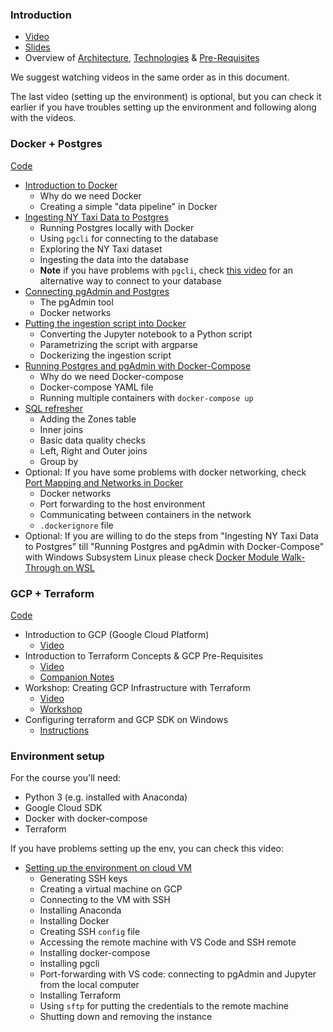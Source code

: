 ### Introduction

- [Video](https://www.youtube.com/watch?v=-zpVha7bw5A)
- [Slides](https://www.slideshare.net/AlexeyGrigorev/data-engineering-zoomcamp-introduction)
- Overview of [Architecture](https://github.com/DataTalksClub/data-engineering-zoomcamp#overview), [Technologies](https://github.com/DataTalksClub/data-engineering-zoomcamp#technologies) & [Pre-Requisites](https://github.com/DataTalksClub/data-engineering-zoomcamp#prerequisites)

We suggest watching videos in the same order as in this document.

The last video (setting up the environment) is optional, but you can check it earlier
if you have troubles setting up the environment and following along with the videos.

### Docker + Postgres

[Code](2_docker_sql)

- [Introduction to Docker](https://www.youtube.com/watch?v=EYNwNlOrpr0&list=PL3MmuxUbc_hJed7dXYoJw8DoCuVHhGEQb)
  - Why do we need Docker
  - Creating a simple "data pipeline" in Docker
- [Ingesting NY Taxi Data to Postgres](https://www.youtube.com/watch?v=2JM-ziJt0WI&list=PL3MmuxUbc_hJed7dXYoJw8DoCuVHhGEQb)
  - Running Postgres locally with Docker
  - Using `pgcli` for connecting to the database
  - Exploring the NY Taxi dataset
  - Ingesting the data into the database
  - **Note** if you have problems with `pgcli`, check [this video](https://www.youtube.com/watch?v=3IkfkTwqHx4&list=PL3MmuxUbc_hJed7dXYoJw8DoCuVHhGEQb)
    for an alternative way to connect to your database
- [Connecting pgAdmin and Postgres](https://www.youtube.com/watch?v=hCAIVe9N0ow&list=PL3MmuxUbc_hJed7dXYoJw8DoCuVHhGEQb)
  - The pgAdmin tool
  - Docker networks
- [Putting the ingestion script into Docker](https://www.youtube.com/watch?v=B1WwATwf-vY&list=PL3MmuxUbc_hJed7dXYoJw8DoCuVHhGEQb)
  - Converting the Jupyter notebook to a Python script
  - Parametrizing the script with argparse
  - Dockerizing the ingestion script
- [Running Postgres and pgAdmin with Docker-Compose](https://www.youtube.com/watch?v=hKI6PkPhpa0&list=PL3MmuxUbc_hJed7dXYoJw8DoCuVHhGEQb)
  - Why do we need Docker-compose
  - Docker-compose YAML file
  - Running multiple containers with `docker-compose up`
- [SQL refresher](https://www.youtube.com/watch?v=QEcps_iskgg&list=PL3MmuxUbc_hJed7dXYoJw8DoCuVHhGEQb)
  - Adding the Zones table
  - Inner joins
  - Basic data quality checks
  - Left, Right and Outer joins
  - Group by
- Optional: If you have some problems with docker networking, check [Port Mapping and Networks in Docker](https://www.youtube.com/watch?v=tOr4hTsHOzU&list=PL3MmuxUbc_hJed7dXYoJw8DoCuVHhGEQb)
  - Docker networks
  - Port forwarding to the host environment
  - Communicating between containers in the network
  - `.dockerignore` file
- Optional: If you are willing to do the steps from "Ingesting NY Taxi Data to Postgres" till "Running Postgres and pgAdmin with Docker-Compose" with Windows Subsystem Linux please check [Docker Module Walk-Through on WSL](https://www.youtube.com/watch?v=Mv4zFm2AwzQ)

### GCP + Terraform

[Code](1_terraform_gcp)

- Introduction to GCP (Google Cloud Platform)
  - [Video](https://www.youtube.com/watch?v=18jIzE41fJ4&list=PL3MmuxUbc_hJed7dXYoJw8DoCuVHhGEQb)
- Introduction to Terraform Concepts & GCP Pre-Requisites
  - [Video](https://www.youtube.com/watch?v=Hajwnmj0xfQ&list=PL3MmuxUbc_hJed7dXYoJw8DoCuVHhGEQb)
  - [Companion Notes](1_terraform_gcp)
- Workshop: Creating GCP Infrastructure with Terraform
  - [Video](https://www.youtube.com/watch?v=dNkEgO-CExg&list=PL3MmuxUbc_hJed7dXYoJw8DoCuVHhGEQb)
  - [Workshop](1_terraform_gcp/terraform)
- Configuring terraform and GCP SDK on Windows
  - [Instructions](1_terraform_gcp/windows.md)

### Environment setup

For the course you'll need:

- Python 3 (e.g. installed with Anaconda)
- Google Cloud SDK
- Docker with docker-compose
- Terraform

If you have problems setting up the env, you can check this video:

- [Setting up the environment on cloud VM](https://www.youtube.com/watch?v=ae-CV2KfoN0&list=PL3MmuxUbc_hJed7dXYoJw8DoCuVHhGEQb)
  - Generating SSH keys
  - Creating a virtual machine on GCP
  - Connecting to the VM with SSH
  - Installing Anaconda
  - Installing Docker
  - Creating SSH `config` file
  - Accessing the remote machine with VS Code and SSH remote
  - Installing docker-compose
  - Installing pgcli
  - Port-forwarding with VS code: connecting to pgAdmin and Jupyter from the local computer
  - Installing Terraform
  - Using `sftp` for putting the credentials to the remote machine
  - Shutting down and removing the instance

